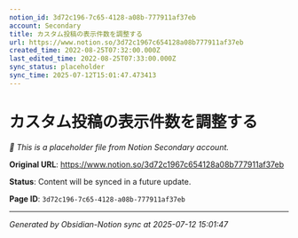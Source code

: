 ```yaml
---
notion_id: 3d72c196-7c65-4128-a08b-777911af37eb
account: Secondary
title: カスタム投稿の表示件数を調整する
url: https://www.notion.so/3d72c1967c654128a08b777911af37eb
created_time: 2022-08-25T07:32:00.000Z
last_edited_time: 2022-08-25T07:33:00.000Z
sync_status: placeholder
sync_time: 2025-07-12T15:01:47.473413
---
```


# カスタム投稿の表示件数を調整する

*🔄 This is a placeholder file from Notion Secondary account.*

**Original URL**: https://www.notion.so/3d72c1967c654128a08b777911af37eb

**Status**: Content will be synced in a future update.

**Page ID**: `3d72c196-7c65-4128-a08b-777911af37eb`

---

*Generated by Obsidian-Notion sync at 2025-07-12 15:01:47*
